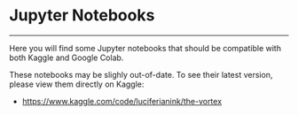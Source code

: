 # Jupyter Notebooks
---

Here you will find some Jupyter notebooks that should be compatible with both Kaggle and Google Colab.

These notebooks may be slighly out-of-date. To see their latest version, please view them directly on Kaggle:

- https://www.kaggle.com/code/luciferianink/the-vortex